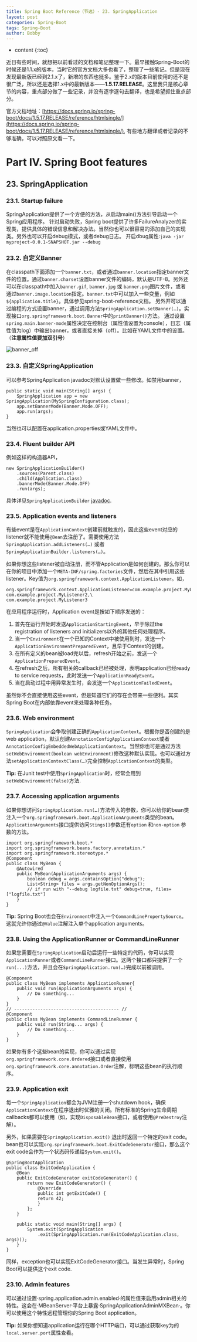 ```yaml
---
title: Spring Boot Reference（节选）- 23. SpringApplication
layout: post
categories: Spring-Boot
tags: Spring-Boot
author: Bobby
---
```


* content
{:toc}

近日有些时间，就想把以前看过的文档和笔记整理一下。最早接触Spring-Boot的时候还是1.1.x的版本，当时它的官方文档大多也看了，整理了一些笔记。但是现在发现最新版已经到2.1.x了，新增的东西也挺多。鉴于2.x的版本目前使用的还不是很广泛，所以还是选择1.x中的最新版本——__1.5.17.RELEASE__。这里我只是核心章节的内容，重点部分做了一些记录，并没有逐字逐句去翻译，也是希望抓住重点部分。

官方文档地址：[https://docs.spring.io/spring-boot/docs/1.5.17.RELEASE/reference/htmlsingle/](https://docs.spring.io/spring-boot/docs/1.5.17.RELEASE/reference/htmlsingle/), 有些地方翻译或者记录的不够准确，可以对照原文看一下。



# Part IV. Spring Boot features

## 23. SpringApplication

### 23.1. Startup failure

SpringApplication提供了一个方便的方法，从启动main()方法引导启动一个Spring应用程序。
针对启动失败，Spring boot提供了许多FailureAnalyzer的实现类，提供具体的错误信息和解决办法。当然你也可以很容易的添加自己的实现类。另外也可以开启debug模式，或者debug日志。
开启dbug属性:`java -jar myproject-0.0.1-SNAPSHOT.jar --debug`

### 23.2. 自定义Banner

在classpath下面添加一个`banner.txt`，或者通过`banner.location`指定banner文件的位置。通过`banner.charset`设置banner文件的编码，默认是UTF-8。另外还可以在classpath中加入`banner.gif`, `banner.jpg` 或 `banner.png`图片文件，或者通过`banner.image.location`指定。`banner.txt`中可以加入一些变量，例如`${application.title}`。具体参见spring-boot-reference文档。
另外开可以通过编程的方式设置banner，通过调用方法`SpringApplication.setBanner(…)`。实现接口`org.springframework.boot.Banner`中的`printBanner()`方法。
通过设置`spring.main.banner-mode`属性决定在控制台（属性值设置为console），日志（属性值为log）中输出banner，或者直接关掉（off）。比如在YAML文件中的设置。（__注意属性值要加双引号__）

<img src="/assets/images/2018/10/banner_off.png" alt="banner_off" witdth="" height=""/>

### 23.3. 自定义SpringApplication

可以参考SpringApplication javadoc对默认设置做一些修改。如禁用banner，
```
public static void main(String[] args) {
    SpringApplication app = new SpringApplication(MySpringConfiguration.class);
    app.setBannerMode(Banner.Mode.OFF);
    app.run(args);
}
```
当然也可以配置在application.properties或YAML文件中。

### 23.4. Fluent builder API

例如这样的构造器API，
```
new SpringApplicationBuilder()
    .sources(Parent.class)
    .child(Application.class)
    .bannerMode(Banner.Mode.OFF)
    .run(args);
```
具体详见`SpringApplicationBuilder` [javadoc](https://docs.spring.io/spring-boot/docs/1.5.17.RELEASE/api/org/springframework/boot/builder/SpringApplicationBuilder.html).

### 23.5. Application events and listeners

有些event是在`ApplicationContext`创建前就触发的，因此这些event对应的listener就不能使用`@Bean`去注册了。需要使用方法`SpringApplication.addListeners(…)`  或者`SpringApplicationBuilder.listeners(…)`。

如果你想这些listener被自动注册，而不管Application是如何创建的。那么你可以在你的项目中添加一个`META-INF/spring.factories`文件，然后在其中引用这些listener。Key值为`org.springframework.context.ApplicationListener`。如，
```
org.springframework.context.ApplicationListener=com.example.project.MyListener1,\
com.example.project.MyListener2,\
com.example.project.MyListener3
```
在应用程序运行时，Application event是按如下顺序发送的：
1.	首先在运行开始时发送`ApplicationStartingEvent`，早于除过the registration of listeners and initializers以外的其他任何处理程序。
2.	当一个`Environment`在一个已知的Context中被使用到时，发送一个`ApplicationEnvironmentPreparedEvent`，且早于Context的创建。
3.	在所有定义的bean被load完以后，refresh开始之前，发送一个`ApplicationPreparedEvent`。
4.	在refresh之后，所有相关的callback已经被处理，表明application已经ready to service requests，此时发送一个`ApplicationReadyEvent`。
5.	当在启动过程中用异常发生时，会发送一个`ApplicationFailedEvent`。

虽然你不会直接使用这些event，但是知道它们的存在会带来一些便利。其实Spring Boot在内部依靠event来处理各种任务。

### 23.6. Web environment

`SpringApplication`会争取创建正确的`ApplicationContext`。根据你是否创建的是web application，默认创建`AnnotationConfigApplicationContext`或者`AnnotationConfigEmbeddedWebApplicationContext`。当然你也可是通过方法`setWebEnvironment(boolean webEnvironment)`修改这种默认实现。也可以通过方法`setApplicationContextClass(…)`完全控制`ApplicationContext`的类型。

**Tip:**
在Junit test中使用`SpringApplication`时，经常会用到`setWebEnvironment(false)`方法.

### 23.7. Accessing application arguments

如果你想访问`SpringApplication.run(…)`方法传入的参数，你可以给你的bean类注入一个`org.springframework.boot.ApplicationArguments`类型的bean。`ApplicationArguments`接口提供访问`Stings[]`参数还有`option` 和`non-option` 参数的方法。

```
import org.springframework.boot.*
import org.springframework.beans.factory.annotation.*
import org.springframework.stereotype.*
@Component
public class MyBean {
    @Autowired
    public MyBean(ApplicationArguments args) {
        boolean debug = args.containsOption("debug");
        List<String> files = args.getNonOptionArgs();
        // if run with "--debug logfile.txt" debug=true, files=["logfile.txt"]
    }
}
```
**Tip:** Spring Boot也会在`Environment`中注入一个`CommandLinePropertySource`。这就允许你通过`@Value`注解注入单个application arguments。

### 23.8. Using the ApplicationRunner or CommandLineRunner

如果您需要在`SpringApplication`启动后运行一些特定的代码，你可以实现`ApplicationRunner`或者`CommandLineRunner`接口。这两个接口都只提供了一个`run(...)`方法，并且会在`SpringApplication.run(…)`完成以前被调用。

```
@Component
public class MyBean implements ApplicationRunner{
    public void run(ApplicationArguments args) {
        // Do something...
    }
}
// ---------------------------------------- //
@Component
public class MyBean implements CommandLineRunner {
    public void run(String... args) {
        // Do something...
    }
}

```
如果你有多个这些bean的实现，你可以通过实现`org.springframework.core.Ordered`接口或者直接使用`org.springframework.core.annotation.Order`注解，标明这些bean的执行顺序。

### 23.9. Application exit

每一个`SpringApplication`都会为JVM注册一个shutdown hook，确保`ApplicationContext`在程序退出时优雅的关闭。所有标准的Spring生命周期callbacks都可以使用（如，实现`DisposableBean`接口，或者使用`@PreDestroy`注解）。

另外，如果需要在`SpringApplication.exit()` 退出时返回一个特定的exit code。bean也可以实现`org.springframework.boot.ExitCodeGenerator`接口，那么这个exit code会作为一个状态码传递给`System.exit()`。
```
@SpringBootApplication
public class ExitCodeApplication {
    @Bean
    public ExitCodeGenerator exitCodeGenerator() {
        return new ExitCodeGenerator() {
            @Override
            public int getExitCode() {
            return 42;
            }
        };
    }

    public static void main(String[] args) {
        System.exit(SpringApplication
            .exit(SpringApplication.run(ExitCodeApplication.class, args)));
    }
}
```
同样，exception也可以实现ExitCodeGenerator接口。当发生异常时，Spring Boot可以提供这个exit code.

### 23.10. Admin features

可以通过设置·spring.application.admin.enabled·的属性值来启用admin相关的特性。这会在·MBeanServer·平台上暴露·SpringApplicationAdminMXBean·。你可以使用这个特性远程管理你的Spring Boot application。

**Tip:** 如果你想知道application运行在哪个HTTP端口，可以通过获取key为的`local.server.port`属性查看。
